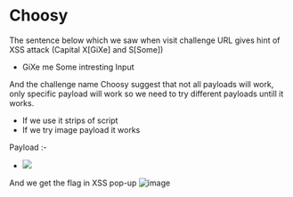 # Choosy

The sentence below which we saw when visit challenge URL gives hint of XSS attack (Capital X[GiXe] and S[Some])
- GiXe me Some intresting Input

And the challenge name Choosy suggest that not all payloads will work, only specific payload will work so we need to try different payloads untill it works.
- If we use <script>alert(1)</script> it strips of script
- If we try image payload it works

Payload :-
- <img src =q onerror=prompt(8)>
And we get the flag in XSS pop-up
![image](https://user-images.githubusercontent.com/86155751/183240311-779f4c5a-7720-49a6-9e22-dbdf1ae4da8e.png)

